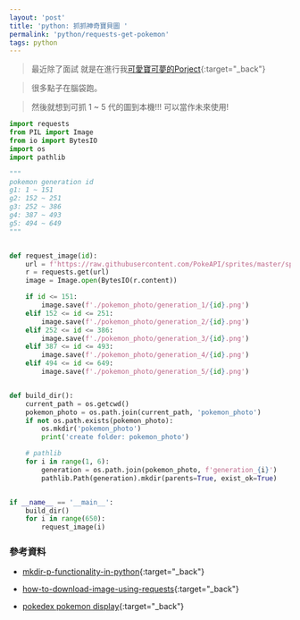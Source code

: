 ```yaml
---
layout: 'post'
title: 'python: 抓抓神奇寶貝圖 '
permalink: 'python/requests-get-pokemon'
tags: python 
---
```


> 最近除了面試 就是在進行我[可愛寶可夢的Porject](https://yuting-pokego-gallery.appspot.com/){:target="_back"}

> 很多點子在腦袋跑。

> 然後就想到可抓 1 ~ 5 代的圖到本機!!! 可以當作未來使用!


~~~py
import requests
from PIL import Image
from io import BytesIO
import os
import pathlib

"""
pokemon generation id
g1: 1 ~ 151
g2: 152 ~ 251
g3: 252 ~ 386
g4: 387 ~ 493
g5: 494 ~ 649
"""


def request_image(id):
    url = f'https://raw.githubusercontent.com/PokeAPI/sprites/master/sprites/pokemon/{id}.png'
    r = requests.get(url)
    image = Image.open(BytesIO(r.content))

    if id <= 151:
        image.save(f'./pokemon_photo/generation_1/{id}.png')
    elif 152 <= id <= 251:
        image.save(f'./pokemon_photo/generation_2/{id}.png')
    elif 252 <= id <= 386:
        image.save(f'./pokemon_photo/generation_3/{id}.png')
    elif 387 <= id <= 493:
        image.save(f'./pokemon_photo/generation_4/{id}.png')
    elif 494 <= id <= 649:
        image.save(f'./pokemon_photo/generation_5/{id}.png')


def build_dir():
    current_path = os.getcwd()
    pokemon_photo = os.path.join(current_path, 'pokemon_photo')
    if not os.path.exists(pokemon_photo):
        os.mkdir('pokemon_photo')
        print('create folder: pokemon_photo')

    # pathlib
    for i in range(1, 6):
        generation = os.path.join(pokemon_photo, f'generation_{i}')
        pathlib.Path(generation).mkdir(parents=True, exist_ok=True)


if __name__ == '__main__':
    build_dir()
    for i in range(650):
        request_image(i)

~~~

### 參考資料

- [mkdir-p-functionality-in-python](https://stackoverflow.com/questions/600268/mkdir-p-functionality-in-python){:target="_back"}

- [how-to-download-image-using-requests](https://stackoverflow.com/questions/13137817/how-to-download-image-using-requests){:target="_back"}

- [pokedex pokemon display](http://pokedream.com/pokedex/pokemon?display=gen1){:target="_back"}
